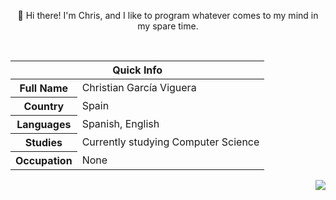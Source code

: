 <!---->
  <p align="center">👋 Hi there! I'm Chris, and I like to program whatever comes to my mind in my spare time.</p>
  
  <br>

  <table align="left">
    <thead>
    <tr><th colspan="2">Quick Info</th></tr>
    </thead>
    <tbody>
    <tr><th scope='row'>Full Name</th><td>Christian García Viguera</td></tr>
    <tr><th scope='row'>Country</th><td>Spain</td></tr>
    <tr><th scope='row'>Languages</th><td>Spanish, English</td></tr>
    <tr><th scope='row'>Studies</th><td>Currently studying Computer Science</td></tr>
    <tr><th scope='row'>Occupation</th><td>None</td></tr>
    <!--<tr><th scope='row'>Skills</th><td>HTML, CSS, JavaScript, Node.js, SEO</td></tr>-->
    </tbody>  
  </table>
  
  <div align="right">
    <img align="center" src="https://github-readme-stats.vercel.app/api/top-langs/?username=Chgv99&layout=compact&theme=radical" />
  </div>

<!--
---

<div align="none">
  <p>Check out my biggest repositories down below.</p>
</div>-->

<!--
[![Chgv99's GitHub stats](https://github-readme-stats.vercel.app/api?username=Chgv99)](https://github.com/anuraghazra/github-readme-stats)

**Chgv99/chgv99** is a ✨ _special_ ✨ repository because its `README.md` (this file) appears on your GitHub profile.



Here are some ideas to get you started:

- 🔭 I’m currently working on ...
- 🌱 I’m currently learning ...
- 👯 I’m looking to collaborate on ...
- 🤔 I’m looking for help with ...
- 💬 Ask me about ...
- 📫 How to reach me: ...
- 😄 Pronouns: ...
- ⚡ Fun fact: ...
-->


